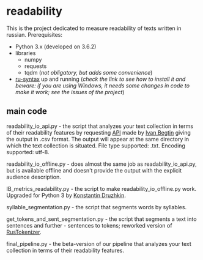 # readability
This is the project dedicated to measure readability of texts written in russian.
Prerequisites:
* Python 3.x (developed on 3.6.2)
* libraries
  * numpy
  * requests
  * tqdm (*not obligatory, but adds some convenience*)
 * [ru-syntax](https://github.com/tiefling-cat/ru-syntax) up and running (*check the link to see how to install it and beware: if you are using Windows, it needs some changes in code to make it work; see the issues of the project*)

## main code
readability_io_api.py - the script that analyzes your text collection in terms of their readability features by requesting [API](https://github.com/ivbeg/readability.io/wiki/API) made by [Ivan Begtin](https://github.com/ivbeg) giving the output in .csv format. The output will appear at the same directory in which the text collection is situated. File type supported: .txt. Encoding supported: utf-8.

readability_io_offline.py - does almost the same job as readability_io_api.py, but is available offline and doesn't provide the output with the explicit audience description.

IB_metrics_readability.py - the script to make readability_io_offline.py work. Upgraded for Python 3 by [Konstantin Druzhkin](https://bitbucket.org/KDruzhkin/).

syllable_segmentation.py - the script that segments words by syllables.

get_tokens_and_sent_segmentation.py - the script that segments a text into sentences and further - sentences to tokens; reworked version of [RusTokenizer](https://github.com/elmiram/RusTokenizer).

final_pipeline.py - the beta-version of our pipeline that analyzes your text collection in terms of their readability features.
